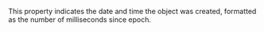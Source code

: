 This property indicates the date and time the object was created,
formatted as the number of milliseconds since epoch.